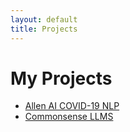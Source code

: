 ```yaml
---
layout: default
title: Projects
---
```


# My Projects

- [Allen AI COVID-19 NLP](/_projects/allen-ai-nlp/) <!-- Link to the project page -->
- [Commonsense LLMS](/_projects/commonsense-llms/) <!-- Link to the project page -->

